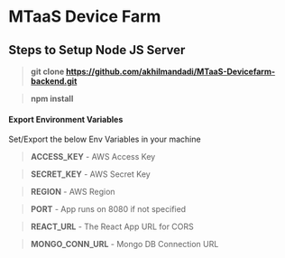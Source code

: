 # MTaaS Device Farm


## Steps to Setup Node JS Server

> **git clone https://github.com/akhilmandadi/MTaaS-Devicefarm-backend.git**

> **npm install**
#### Export Environment Variables
Set/Export the below Env Variables in your machine
> **ACCESS_KEY** - AWS Access Key

> **SECRET_KEY** - AWS Secret Key

> **REGION** - AWS Region

> **PORT** - App runs on 8080 if not specified

> **REACT_URL** - The React App URL for CORS

> **MONGO_CONN_URL** - Mongo DB Connection URL